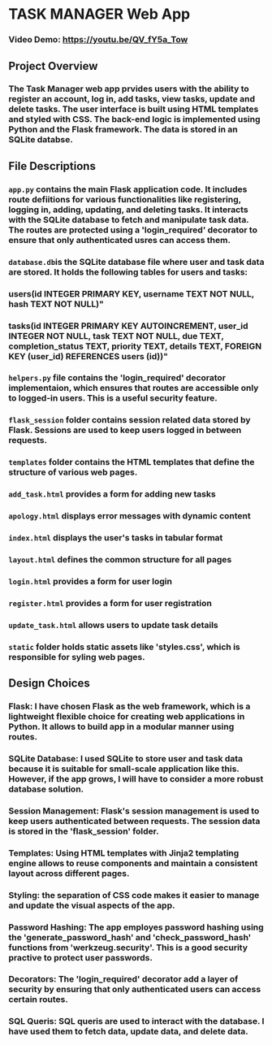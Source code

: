 # TASK MANAGER Web App
### Video Demo:  https://youtu.be/QV_fY5a_Tow
## Project Overview
### The Task Manager web app prvides users with the ability to register an account, log in, add tasks, view tasks, update and delete tasks. The user interface is built using  HTML templates and styled with CSS. The back-end logic is implemented using Python and the Flask framework. The data is stored in an SQLite databse.
## File Descriptions
### `app.py` contains the main Flask application code. It includes route defiitions for various functionalities like registering, logging in, adding, updating, and deleting tasks. It interacts with the SQLite database to fetch and manipulate task data. The routes are protected using a 'login_required' decorator to ensure that only authenticated usres can access them.

### `database.db`is the SQLite database file where user and task data are stored. It holds the following tables for users and tasks:
### users(id INTEGER PRIMARY KEY, username TEXT NOT NULL, hash TEXT NOT NULL)"
### tasks(id INTEGER PRIMARY KEY AUTOINCREMENT, user_id INTEGER NOT NULL, task TEXT NOT NULL, due TEXT, completion_status TEXT, priority TEXT, details TEXT, FOREIGN KEY (user_id) REFERENCES users (id))"

### `helpers.py` file contains the 'login_required' decorator implementaion, which ensures that routes are accessible only to logged-in users. This is a useful security feature.

### `flask_session` folder contains session related data stored by Flask. Sessions are used to keep users logged in between requests.

### `templates` folder contains the HTML templates that define the structure of various web pages. 
###     `add_task.html` provides a form for adding new tasks
###     `apology.html` displays error messages with dynamic content
###     `index.html` displays the user's tasks in tabular format
###     `layout.html` defines the common structure for all pages
###     `login.html` provides a form for user login
###     `register.html` provides a form for user registration
###     `update_task.html` allows users to update task details
### `static` folder holds static assets like 'styles.css', which is responsible for syling web pages.

## Design Choices
### **Flask:** I have chosen Flask as the web framework, which is a lightweight flexible choice for creating web applications in Python. It allows to build app in a modular manner using routes.
### **SQLite Database:** I used SQLite to store user and task data because it is suitable for small-scale application like this. However, if the app grows, I will have to consider a more robust database solution.
### **Session Management:** Flask's session management is used to keep users authenticated between requests. The session data is stored in the 'flask_session' folder.
### **Templates:** Using HTML templates with Jinja2 templating engine allows to reuse components and maintain a consistent layout across different pages.
### **Styling:** the separation of CSS code makes it easier to manage and update the visual aspects of the app. 
### **Password Hashing:** The app employes password hashing using the 'generate_password_hash' and 'check_password_hash' functions from 'werkzeug.security'. This is a good security practive to protect user passwords.
### **Decorators:** The 'login_required' decorator add a layer of security by ensuring that only authenticated users can access certain routes.
### SQL Queris: SQL queris are used to interact with the database. I have used them to fetch data, update data, and delete data.